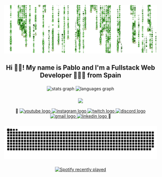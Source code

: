 <img src="https://github.com/DarkOwn3r/DarkOwn3r/blob/main/matrix.png?raw=true"/>

### 

<h2 align="center">Hi 👋🏻! My name is Pablo and I'm a Fullstack Web Developer 👩🏻‍💻 from Spain</h2>


###

<div align="center">
  <img src="https://github-readme-stats.vercel.app/api?username=darkown3r&hide_title=false&hide_rank=false&show_icons=true&include_all_commits=true&count_private=true&disable_animations=false&theme=ocean_dark&locale=en&hide_border=false" height="190" alt="stats graph"  />
  <img src="https://github-readme-stats.vercel.app/api/top-langs?username=darkown3r&locale=en&hide_title=false&layout=compact&card_width=320&langs_count=5&theme=ocean_dark&hide_border=false" height="190" alt="languages graph"  />
</div>

###

<p align="center">
  <a href="https://skillicons.dev">
    <img src="https://skillicons.dev/icons?i=ableton,ps,pr,figma,windows,ubuntu,debian,bash,codepen,html,css,js,ts,react,py,php,laravel,nodejs,vim,vscode,idea,replit,jest,md,npm,pnpm,netlify,express,mysql,postman,sequelize,vite,vitest,git,github,notion&theme=dark&perline=18" />
  </a>
</p>

<div align="center">
  👹
  <a href="https://www.youtube.com/channel/UCrIiCHQ0FvOys62gNom75Dg">
  <img src="https://img.shields.io/static/v1?message=Kurayami&logo=youtube&label=&color=FF0000&logoColor=white&labelColor=&style=for-the-badge" height="28" alt="youtube logo"  />
  </a>
  <a href="https://www.instagram.com/kurayami_music">
  <img src="https://img.shields.io/static/v1?message=Kurayami&logo=instagram&label=&color=E4405F&logoColor=white&labelColor=&style=for-the-badge" height="28" alt="instagram logo"  />
  </a>
  <a href="https://www.twitch.tv/darkown3r">
  <img src="https://img.shields.io/static/v1?message=DarkOwn3r&logo=twitch&label=&color=9146FF&logoColor=white&labelColor=&style=for-the-badge" height="28" alt="twitch logo"  />
  </a>
  <a href="https://discord.gg/45vRwAZzZn">
  <img src="https://img.shields.io/static/v1?message=Discord&logo=discord&label=&color=7289DA&logoColor=white&labelColor=&style=for-the-badge" height="28" alt="discord logo"  />
  </a>
  <a href="mailto:pablosntojd@gmail.com">
  <img src="https://img.shields.io/static/v1?message=Gmail&logo=gmail&label=&color=D14836&logoColor=white&labelColor=&style=for-the-badge" height="28" alt="gmail logo"  />
  </a>
  <a href="https://www.linkedin.com/in/pablo-santana-ojeda/">
  <img src="https://img.shields.io/static/v1?message=LinkedIn&logo=linkedin&label=&color=0077B5&logoColor=white&labelColor=&style=for-the-badge" height="28" alt="linkedin logo"  />
  </a>
  👹
</div>

###

<img src="https://raw.githubusercontent.com/DarkOwn3r/DarkOwn3r/output/snake.svg" alt="Snake animation" />

###

<div align="center">
  <a href="https://open.spotify.com/user/1115344794">
    <img src="https://spotify-recently-played-readme.vercel.app/api?user=1115344794&count=5&unique=true" alt="Spotify recently played"  />
  </a>
</div>
